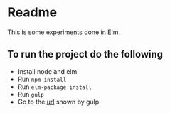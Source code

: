 # Readme

This is some experiments done in Elm.

## To run the project do the following
* Install node and elm
* Run ```npm install```
* Run ```elm-package install```
* Run ```gulp```
* Go to the [url](http://localhost:4000) shown by gulp
